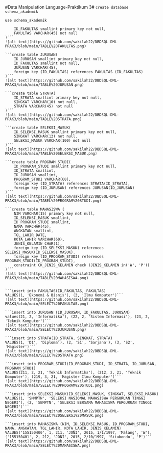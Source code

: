 #Data Manipulation Language-Praktikum 3#
```create database schema_akademik```

```use schema_akademik```

```create table FAKULTAS (
	ID_FAKULTAS smallint primary key not null,
	FAKULTAS VARCHAR(45) not null
)```
![alt text](https://github.com/sakilah22/DBDSQL-DML-PRAK3/blob/main/TABLE%20FAKULTAS.png)

```create table JURUSAN(
	ID_JURUSAN smallint primary key not null,
	ID_FAKULTAS smallint not null,
	JURUSAN VARCHAR(45),
	foreign key (ID_FAKULTAS) references FAKULTAS (ID_FAKULTAS)
)```
![alt text](https://github.com/sakilah22/DBDSQL-DML-PRAK3/blob/main/TABLE%20JURUSAN.png)

```create table STRATA(
	ID_STRATA smallint primary key not null,
	SINGKAT VARCHAR(10) not null,
	STRATA VARCHAR(45) not null 
)```
![alt text](https://github.com/sakilah22/DBDSQL-DML-PRAK3/blob/main/TABLE%20STRATA.png)

```create table SELEKSI_MASUK(
	ID_SELEKSI_MASUK smallint primary key not null,
	SINGKAT VARCHAR(12) not null,
	SELEKSI_MASUK VARCHAR(100) not null 
)```
![alt text](https://github.com/sakilah22/DBDSQL-DML-PRAK3/blob/main/TABLE%20SELEKSI_MASUK.png)

```create table PROGRAM_STUDI(
	ID_PROGRAM_STUDI smallint primary key not null,
	ID_STRATA smallint,
	ID_JURUSAN smallint,
	PROGRAM_STUDI VARCHAR(60),
	foreign key (ID_STRATA) references STRATA(ID_STRATA),
	foreign key (ID_JURUSAN) references JURUSAN(ID_JURUSAN)
)```
![alt text](https://github.com/sakilah22/DBDSQL-DML-PRAK3/blob/main/TABEL%20PROGRAM%20STUDI.png)

```create table MAHASISWA (
	NIM VARCHAR(15) primary key not null,
	ID_SELEKSI_MASUK smallint,
	ID_PROGRAM_STUDI smallint,
	NAMA VARCHAR(45),
	ANGKATAN smallint,
	TGL_LAHIR DATE,
	KOTA_LAHIR VARCHAR(60),
	JENIS_KELAMIN CHAR(1),
	foreign key (ID_SELEKSI_MASUK) references SELEKSI_MASUK(ID_SELEKSI_MASUK),
	foreign key (ID_PROGRAM_STUDI) references PROGRAM_STUDI(ID_PROGRAM_STUDI),
	constraint CK_JENIS_KELAMIN check (JENIS_KELAMIN in('W', 'P'))
)```
![alt text](https://github.com/sakilah22/DBDSQL-DML-PRAK3/blob/main/TABLE%20MAHASISWA.png)


```insert into FAKULTAS(ID_FAKULTAS, FAKULTAS)
VALUES(1, 'Ekonomi & Bisnis'), (2, 'Ilmu Komputer')```
![alt text](https://github.com/sakilah22/DBDSQL-DML-PRAK3/blob/main/SELECT%20FAKULTAS.png)

```insert into JURUSAN (ID_JURUSAN, ID_FAKULTAS, JURUSAN)
values(21, 2, 'Informatika'), (22, 2, 'Sistem Informasi'), (23, 2, 'Teknik Komputer')```
![alt text](https://github.com/sakilah22/DBDSQL-DML-PRAK3/blob/main/SELECT%20JURUSAN.png)

```insert into STRATA(ID_STRATA, SINGKAT, STRATA)
VALUES(1, 'D1', 'Diploma'), (2, 'S1', 'Sarjana'), (3, 'S2', 'Magister')```
![alt text](https://github.com/sakilah22/DBDSQL-DML-PRAK3/blob/main/SELECT%20STRATA.png)

```insert into PROGRAM_STUDI(ID_PROGRAM_STUDI, ID_STRATA, ID_JURUSAN, PROGRAM_STUDI)
VALUES(211, 2, 21, 'Teknik Informatika'), (212, 2, 21, 'Teknik Komputer'), (219, 3, 21, 'Magister Ilmu Komputer')```
![alt text](https://github.com/sakilah22/DBDSQL-DML-PRAK3/blob/main/SELECT%20PROGRAM%20STUDI.png)

```insert into SELEKSI_MASUK(ID_SELEKSI_MASUK, SINGKAT, SELEKSI_MASUK)
VALUES(1, 'SNMPTN', 'SELEKSI NASIONAL MAHASISWA PERGURUAN TINGGI NEGERI'), (2, 'SBMPTN', 'SELEKSI BERSAMA MAHASISWA PERGURUAN TINGGI NEGERI')```
![alt text](https://github.com/sakilah22/DBDSQL-DML-PRAK3/blob/main/SELECT%20SELEKSI%20MASUK.png)

```insert into MAHASISWA (NIM, ID_SELEKSI_MASUK, ID_PROGRAM_STUDI, NAMA, ANGKATAN, TGL_LAHIR, KOTA_LAHIR, JENIS_KELAMIN)
VALUES('155150400', 1, 211, 'JONI', 2015, 1/1/1997, 'Malang', 'W'), ('155150401', 2, 212, 'JONI', 2015, 2/10/1997, 'Situbondo', 'P')```
![alt text](https://github.com/sakilah22/DBDSQL-DML-PRAK3/blob/main/SELECT%20MAHASISWA.png)

